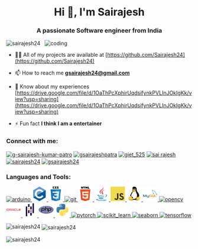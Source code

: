<h1 align="center">Hi 👋, I'm Sairajesh</h1>
<h3 align="center">A passionate Software engineer from India</h3>

<img align="right" alt="coding" width="400" src="![image](https://github.com/Sairajesh24/Sairajesh24/assets/112702236/21682d9d-c693-41c0-b231-cd167855057f)
">

<p align="left"> <img src="https://komarev.com/ghpvc/?username=sairajesh24&label=Profile%20views&color=0e75b6&style=flat" alt="sairajesh24" /> </p>

- 👨‍💻 All of my projects are available at [https://github.com/Sairajesh24](https://github.com/Sairajesh24)

- 📫 How to reach me **gsairajesh24@gmail.com**

- 📄 Know about my experiences [https://drive.google.com/file/d/1OaThPcXphirUqdsifynkPVLInJOkIgKk/view?usp=sharing](https://drive.google.com/file/d/1OaThPcXphirUqdsifynkPVLInJOkIgKk/view?usp=sharing)

- ⚡ Fun fact **I think I am a entertainer**

<h3 align="left">Connect with me:</h3>
<p align="left">
<a href="https://linkedin.com/in/g-sairajesh-kumar-patro" target="blank"><img align="center" src="https://raw.githubusercontent.com/rahuldkjain/github-profile-readme-generator/master/src/images/icons/Social/linked-in-alt.svg" alt="g-sairajesh-kumar-patro" height="30" width="40" /></a>
<a href="https://instagram.com/gsairajeshpatra" target="blank"><img align="center" src="https://raw.githubusercontent.com/rahuldkjain/github-profile-readme-generator/master/src/images/icons/Social/instagram.svg" alt="gsairajeshpatra" height="30" width="40" /></a>
<a href="https://www.codechef.com/users/giet_525" target="blank"><img align="center" src="https://cdn.jsdelivr.net/npm/simple-icons@3.1.0/icons/codechef.svg" alt="giet_525" height="30" width="40" /></a>
<a href="https://www.hackerrank.com/sai rajesh" target="blank"><img align="center" src="https://raw.githubusercontent.com/rahuldkjain/github-profile-readme-generator/master/src/images/icons/Social/hackerrank.svg" alt="sai rajesh" height="30" width="40" /></a>
<a href="https://www.leetcode.com/sairajesh24" target="blank"><img align="center" src="https://raw.githubusercontent.com/rahuldkjain/github-profile-readme-generator/master/src/images/icons/Social/leet-code.svg" alt="sairajesh24" height="30" width="40" /></a>
<a href="https://auth.geeksforgeeks.org/user/gsairajesh24" target="blank"><img align="center" src="https://raw.githubusercontent.com/rahuldkjain/github-profile-readme-generator/master/src/images/icons/Social/geeks-for-geeks.svg" alt="gsairajesh24" height="30" width="40" /></a>
</p>

<h3 align="left">Languages and Tools:</h3>
<p align="left"> <a href="https://www.arduino.cc/" target="_blank" rel="noreferrer"> <img src="https://cdn.worldvectorlogo.com/logos/arduino-1.svg" alt="arduino" width="40" height="40"/> </a> <a href="https://www.cprogramming.com/" target="_blank" rel="noreferrer"> <img src="https://raw.githubusercontent.com/devicons/devicon/master/icons/c/c-original.svg" alt="c" width="40" height="40"/> </a> <a href="https://www.w3schools.com/css/" target="_blank" rel="noreferrer"> <img src="https://raw.githubusercontent.com/devicons/devicon/master/icons/css3/css3-original-wordmark.svg" alt="css3" width="40" height="40"/> </a> <a href="https://git-scm.com/" target="_blank" rel="noreferrer"> <img src="https://www.vectorlogo.zone/logos/git-scm/git-scm-icon.svg" alt="git" width="40" height="40"/> </a> <a href="https://www.w3.org/html/" target="_blank" rel="noreferrer"> <img src="https://raw.githubusercontent.com/devicons/devicon/master/icons/html5/html5-original-wordmark.svg" alt="html5" width="40" height="40"/> </a> <a href="https://www.java.com" target="_blank" rel="noreferrer"> <img src="https://raw.githubusercontent.com/devicons/devicon/master/icons/java/java-original.svg" alt="java" width="40" height="40"/> </a> <a href="https://developer.mozilla.org/en-US/docs/Web/JavaScript" target="_blank" rel="noreferrer"> <img src="https://raw.githubusercontent.com/devicons/devicon/master/icons/javascript/javascript-original.svg" alt="javascript" width="40" height="40"/> </a> <a href="https://www.linux.org/" target="_blank" rel="noreferrer"> <img src="https://raw.githubusercontent.com/devicons/devicon/master/icons/linux/linux-original.svg" alt="linux" width="40" height="40"/> </a> <a href="https://www.mysql.com/" target="_blank" rel="noreferrer"> <img src="https://raw.githubusercontent.com/devicons/devicon/master/icons/mysql/mysql-original-wordmark.svg" alt="mysql" width="40" height="40"/> </a> <a href="https://opencv.org/" target="_blank" rel="noreferrer"> <img src="https://www.vectorlogo.zone/logos/opencv/opencv-icon.svg" alt="opencv" width="40" height="40"/> </a> <a href="https://www.oracle.com/" target="_blank" rel="noreferrer"> <img src="https://raw.githubusercontent.com/devicons/devicon/master/icons/oracle/oracle-original.svg" alt="oracle" width="40" height="40"/> </a> <a href="https://pandas.pydata.org/" target="_blank" rel="noreferrer"> <img src="https://raw.githubusercontent.com/devicons/devicon/2ae2a900d2f041da66e950e4d48052658d850630/icons/pandas/pandas-original.svg" alt="pandas" width="40" height="40"/> </a> <a href="https://www.php.net" target="_blank" rel="noreferrer"> <img src="https://raw.githubusercontent.com/devicons/devicon/master/icons/php/php-original.svg" alt="php" width="40" height="40"/> </a> <a href="https://www.python.org" target="_blank" rel="noreferrer"> <img src="https://raw.githubusercontent.com/devicons/devicon/master/icons/python/python-original.svg" alt="python" width="40" height="40"/> </a> <a href="https://pytorch.org/" target="_blank" rel="noreferrer"> <img src="https://www.vectorlogo.zone/logos/pytorch/pytorch-icon.svg" alt="pytorch" width="40" height="40"/> </a> <a href="https://scikit-learn.org/" target="_blank" rel="noreferrer"> <img src="https://upload.wikimedia.org/wikipedia/commons/0/05/Scikit_learn_logo_small.svg" alt="scikit_learn" width="40" height="40"/> </a> <a href="https://seaborn.pydata.org/" target="_blank" rel="noreferrer"> <img src="https://seaborn.pydata.org/_images/logo-mark-lightbg.svg" alt="seaborn" width="40" height="40"/> </a> <a href="https://www.tensorflow.org" target="_blank" rel="noreferrer"> <img src="https://www.vectorlogo.zone/logos/tensorflow/tensorflow-icon.svg" alt="tensorflow" width="40" height="40"/> </a> </p>

<p><img align="left" src="https://github-readme-stats.vercel.app/api/top-langs?username=sairajesh24&show_icons=true&locale=en&layout=compact" alt="sairajesh24" /></p>

<p>&nbsp;<img align="center" src="https://github-readme-stats.vercel.app/api?username=sairajesh24&show_icons=true&locale=en" alt="sairajesh24" /></p>

<p><img align="center" src="https://github-readme-streak-stats.herokuapp.com/?user=sairajesh24&" alt="sairajesh24" /></p>
